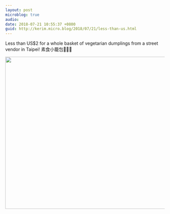 ```yaml
---
layout: post
microblog: true
audio: 
date: 2018-07-21 10:55:37 +0800
guid: http://kerim.micro.blog/2018/07/21/less-than-us.html
---
```

Less than US$2 for a whole basket of vegetarian dumplings from a street vendor in Taipei! 素食小籠包🥟😋😍

<img src="http://micro.oxus.net/uploads/2018/02288e8395.jpg" width="600" height="479" />
